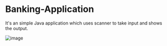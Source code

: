 # Banking-Application

It's an simple Java application which uses scanner to take input and shows the output.


![image](https://user-images.githubusercontent.com/108752216/178239451-873cf8b2-e842-4357-a228-e18abd3a5065.png)

